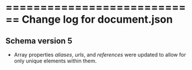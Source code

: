 ============================
Change log for document.json
============================

Schema version 5
----------------

* Array properties *aliases*, *urls*, and *references* were updated to allow for only unique elements within them.
